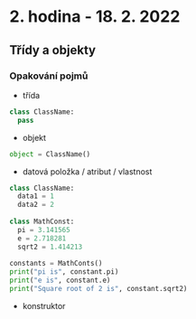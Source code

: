 # 2. hodina - 18. 2. 2022

## Třídy a objekty 

### Opakování pojmů

- třída

```python
class ClassName:
  pass
```

- objekt

```python
object = ClassName()
```
- datová položka / atribut / vlastnost

```python
class ClassName:
  data1 = 1
  data2 = 2
  
class MathConst:
  pi = 3.141565
  e = 2.718281
  sqrt2 = 1.414213
  
constants = MathConts()
print("pi is", constant.pi)
print("e is", constant.e)
print("Square root of 2 is", constant.sqrt2)
```
- konstruktor

```python

```


